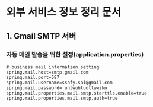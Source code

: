 # 외부 서비스 정보 정리 문서
## 1. Gmail SMTP 서버
### 자동 메일 발송을 위한 설정(application.properties)
```
# business mail information setting
spring.mail.host=smtp.gmail.com
spring.mail.port=587
spring.mail.username=ssafy.sai@gmail.com
spring.mail.password= uhtwuhtuottwwzkn
spring.mail.properties.mail.smtp.starttls.enable=true
spring.mail.properties.mail.smtp.auth=true
```